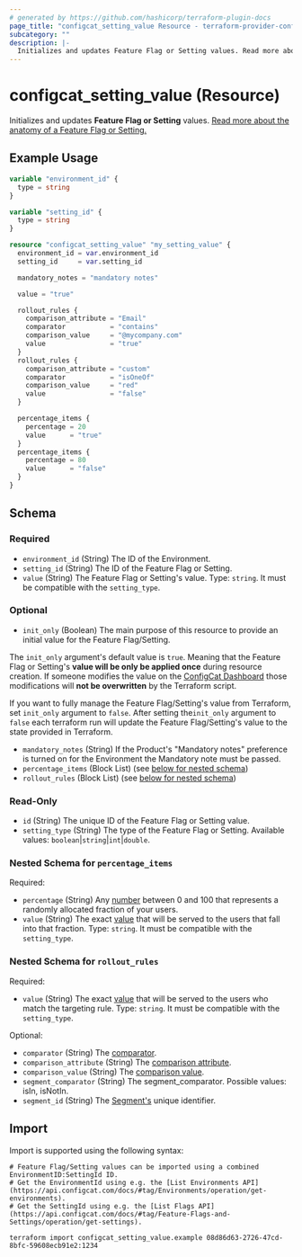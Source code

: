 ```yaml
---
# generated by https://github.com/hashicorp/terraform-plugin-docs
page_title: "configcat_setting_value Resource - terraform-provider-configcat"
subcategory: ""
description: |-
  Initializes and updates Feature Flag or Setting values. Read more about the anatomy of a Feature Flag or Setting. https://configcat.com/docs/main-concepts
---
```


# configcat_setting_value (Resource)

Initializes and updates **Feature Flag or Setting** values. [Read more about the anatomy of a Feature Flag or Setting.](https://configcat.com/docs/main-concepts)

## Example Usage

```terraform
variable "environment_id" {
  type = string
}

variable "setting_id" {
  type = string
}

resource "configcat_setting_value" "my_setting_value" {
  environment_id = var.environment_id
  setting_id     = var.setting_id

  mandatory_notes = "mandatory notes"

  value = "true"

  rollout_rules {
    comparison_attribute = "Email"
    comparator           = "contains"
    comparison_value     = "@mycompany.com"
    value                = "true"
  }
  rollout_rules {
    comparison_attribute = "custom"
    comparator           = "isOneOf"
    comparison_value     = "red"
    value                = "false"
  }

  percentage_items {
    percentage = 20
    value      = "true"
  }
  percentage_items {
    percentage = 80
    value      = "false"
  }
}
```

<!-- schema generated by tfplugindocs -->
## Schema

### Required

- `environment_id` (String) The ID of the Environment.
- `setting_id` (String) The ID of the Feature Flag or Setting.
- `value` (String) The Feature Flag or Setting's value. Type: `string`. It must be compatible with the `setting_type`.

### Optional

- `init_only` (Boolean) The main purpose of this resource to provide an initial value for the Feature Flag/Setting.  

The `init_only` argument's default value is `true`. Meaning that the Feature Flag or Setting's **value will be only be applied once** during resource creation. If someone modifies the value on the [ConfigCat Dashboard](https://app.configcat.com) those modifications will **not be overwritten** by the Terraform script.

If you want to fully manage the Feature Flag/Setting's value from Terraform, set `init_only` argument to `false`. After setting the`init_only` argument to `false` each terraform run will update the Feature Flag/Setting's value to the state provided in Terraform.
- `mandatory_notes` (String) If the Product's "Mandatory notes" preference is turned on for the Environment the Mandatory note must be passed.
- `percentage_items` (Block List) (see [below for nested schema](#nestedblock--percentage_items))
- `rollout_rules` (Block List) (see [below for nested schema](#nestedblock--rollout_rules))

### Read-Only

- `id` (String) The unique ID of the Feature Flag or Setting value.
- `setting_type` (String) The type of the Feature Flag or Setting. Available values: `boolean`|`string`|`int`|`double`.

<a id="nestedblock--percentage_items"></a>
### Nested Schema for `percentage_items`

Required:

- `percentage` (String) Any [number](https://configcat.com/docs/advanced/targeting/#-value) between 0 and 100 that represents a randomly allocated fraction of your users.
- `value` (String) The exact [value](https://configcat.com/docs/advanced/targeting/#served-value-1) that will be served to the users that fall into that fraction. Type: `string`. It must be compatible with the `setting_type`.


<a id="nestedblock--rollout_rules"></a>
### Nested Schema for `rollout_rules`

Required:

- `value` (String) The exact [value](https://configcat.com/docs/advanced/targeting/#served-value) that will be served to the users who match the targeting rule. Type: `string`. It must be compatible with the `setting_type`.

Optional:

- `comparator` (String) The [comparator](https://configcat.com/docs/advanced/targeting/#comparator).
- `comparison_attribute` (String) The [comparison attribute](https://configcat.com/docs/advanced/targeting/#comparison-attribute).
- `comparison_value` (String) The [comparison value](https://configcat.com/docs/advanced/targeting/#comparison-value).
- `segment_comparator` (String) The segment_comparator. Possible values: isIn, isNotIn.
- `segment_id` (String) The [Segment's](https://configcat.com/docs/advanced/segments) unique identifier.

## Import

Import is supported using the following syntax:

```shell
# Feature Flag/Setting values can be imported using a combined EnvironmentID:SettingId ID.  
# Get the EnvironmentId using e.g. the [List Environments API](https://api.configcat.com/docs/#tag/Environments/operation/get-environments).  
# Get the SettingId using e.g. the [List Flags API](https://api.configcat.com/docs/#tag/Feature-Flags-and-Settings/operation/get-settings).  

terraform import configcat_setting_value.example 08d86d63-2726-47cd-8bfc-59608ecb91e2:1234
```
